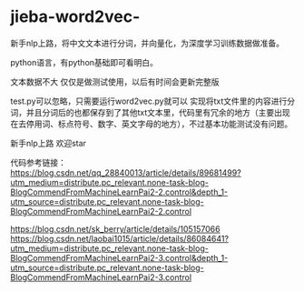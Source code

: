 # jieba-word2vec-
新手nlp上路，将中文文本进行分词，并向量化，为深度学习训练数据做准备。

python语言，有python基础即可看明白。

文本数据不大 仅仅是做测试使用，以后有时间会更新完整版

test.py可以忽略，只需要运行word2vec.py就可以 实现将txt文件里的内容进行分词，并且分词后的也都保存到了其他txt文本里，代码里有冗余的地方（主要出现在去停用词、标点符号、数字、英文字母的地方），不过基本功能测试没有问题。

新手nlp上路  欢迎star

代码参考链接：https://blog.csdn.net/qq_28840013/article/details/89681499?utm_medium=distribute.pc_relevant.none-task-blog-BlogCommendFromMachineLearnPai2-2.control&depth_1-utm_source=distribute.pc_relevant.none-task-blog-BlogCommendFromMachineLearnPai2-2.control

https://blog.csdn.net/sk_berry/article/details/105157066
https://blog.csdn.net/laobai1015/article/details/86084641?utm_medium=distribute.pc_relevant.none-task-blog-BlogCommendFromMachineLearnPai2-3.control&depth_1-utm_source=distribute.pc_relevant.none-task-blog-BlogCommendFromMachineLearnPai2-3.control
